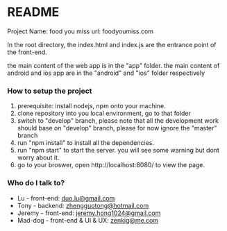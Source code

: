 # README #
Project Name: food you miss
url: foodyoumiss.com

In the root directory, the index.html and index.js are the entrance point of the front-end. 

the main content of the web app is in the "app" folder.
the main content of android and ios app are in the "android" and "ios" folder respectively


### How to setup the project ###

1. prerequisite: install nodejs, npm onto your machine.
2. clone repository into you local environment, go to that folder
3. switch to "develop" branch, please note that all the development work should base on "develop" branch, please for now ignore the "master" branch
4. run "npm install" to install all the dependencies.
5. run "npm start" to start the server. you will see some warning but dont worry about it. 
6. go to your broswer, open http://localhost:8080/ to view the page. 

### Who do I talk to? ###

* Lu - front-end: duo.lu@gmail.com
* Tony - backend: zhengguotong@hotmail.com
* Jeremy - front-end: jeremy.hong1024@gmail.com
* Mad-dog - front-end & UI & UX: zenkig@me.com